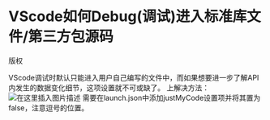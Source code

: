 # VScode如何Debug(调试)进入标准库文件/第三方包源码



版权

VScode调试时默认只能进入用户自己编写的文件中，而如果想要进一步了解API内发生的数据变化细节，这项设置就不可或缺了。
上解决方法：
![在这里插入图片描述](https://img-blog.csdnimg.cn/20191025150809910.png?x-oss-process=image/watermark,type_ZmFuZ3poZW5naGVpdGk,shadow_10,text_aHR0cHM6Ly9ibG9nLmNzZG4ubmV0L2c1MzQ0NDE5MjE=,size_16,color_FFFFFF,t_70)
需要在launch.json中添加justMyCode设置项并将其置为false，注意逗号的位置。